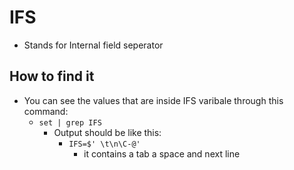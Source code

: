 
# IFS

- Stands for Internal field seperator

## How to find it  

- You can see the values that are inside IFS varibale through this command:
  - `set | grep IFS`
    - Output should be like this:
      - `IFS=$' \t\n\C-@'`
        - it contains a tab a space and next line


